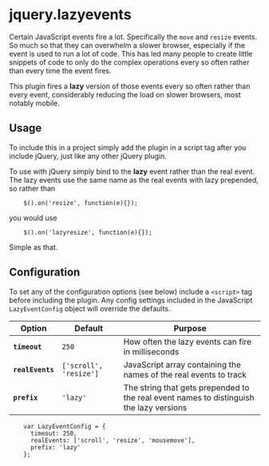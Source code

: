 jquery.lazyevents
=================
Certain JavaScript events fire a lot. Specifically the `move` and `resize` events. So much so that they can overwhelm a slower browser, especially if the event is used to run a lot of code. This has led many people to create little snippets of code to only do the complex operations every so often rather than every time the event fires.

This plugin fires a **lazy** version of those events every so often rather than every event, considerably reducing the load on slower browsers, most notably mobile.

Usage
-----
To include this in a project simply add the plugin in a script tag after you include jQuery, just like any other jQuery plugin.

To use with jQuery simply bind to the **lazy** event rather than the real event. The lazy events use the same name as the real events with lazy prepended, so rather than

        $().on('resize', function(e){});

you would use

        $().on('lazyresize', function(e){});

Simple as that.

Configuration
-------------
To set any of the configuration options (see below) include a `<script>` tag before including the plugin. Any config settings included in the JavaScript `LazyEventConfig` object will override the defaults.

Option|Default|Purpose
---|---|---
**`timeout`**|`250`|How often the lazy events can fire in milliseconds
**`realEvents`**|`['scroll', 'resize']`|JavaScript array containing the names of the real events to track
**`prefix`**|`'lazy'`|The string that gets prepended to the real event names to distinguish the lazy versions

        var LazyEventConfig = {
          timeout: 250,
          realEvents: ['scroll', 'resize', 'mousemove'],
          prefix: 'lazy'
        };



